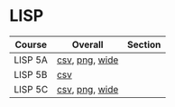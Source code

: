 # LISP

| Course | Overall | Section |
| ------ | ------- | ------- |
| LISP 5A | [csv](https://github.com/UCSD-Historical-Enrollment-Data/2025Summer3/blob/main/overall/LISP%205A.csv), [png](https://raw.githubusercontent.com/UCSD-Historical-Enrollment-Data/2025Summer3/main/plot_overall/LISP%205A.png), [wide](https://raw.githubusercontent.com/UCSD-Historical-Enrollment-Data/2025Summer3/main/plot_overall_wide/LISP%205A.png) |  |
| LISP 5B | [csv](https://github.com/UCSD-Historical-Enrollment-Data/2025Summer3/blob/main/overall/LISP%205B.csv) |  |
| LISP 5C | [csv](https://github.com/UCSD-Historical-Enrollment-Data/2025Summer3/blob/main/overall/LISP%205C.csv), [png](https://raw.githubusercontent.com/UCSD-Historical-Enrollment-Data/2025Summer3/main/plot_overall/LISP%205C.png), [wide](https://raw.githubusercontent.com/UCSD-Historical-Enrollment-Data/2025Summer3/main/plot_overall_wide/LISP%205C.png) |  |
